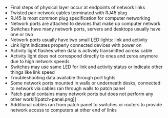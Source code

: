 -   Final steps of physical layer occur at endpoints of network links
-   Twisted pair network cables terminated with RJ45 plug
-   RJ45 is most common plug specification for computer networking
-   Network ports are attached to devices that make up computer network
-   Switches have many network ports, servers and desktops usually have one or two
-   Network ports usually have two small LED lights: link and activity
-   Link light indicates properly connected devices with power on
-   Activity light flashes when data is actively transmitted across cable
-   Activity light does not correspond directly to ones and zeros anymore due to high network speeds
-   Switches may use same LED for link and activity status or indicate other things like link speed
-   Troubleshooting data available through port lights
-   Some network ports mounted in walls or underneath desks, connected to network via cables ran through walls to patch panel
-   Patch panel contains many network ports but does not perform any other work![[patch-panel.png]]
-   Additional cables ran from patch panel to switches or routers to provide network access to computers at other end of links